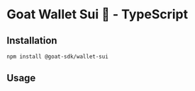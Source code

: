 # Goat Wallet Sui 🐐 - TypeScript

## Installation

```
npm install @goat-sdk/wallet-sui
```

## Usage

```typescript

```
